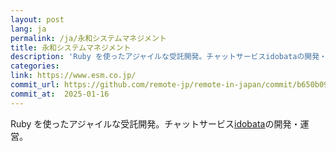 ```yaml
---
layout: post
lang: ja
permalink: /ja/永和システムマネジメント
title: 永和システムマネジメント
description: 'Ruby を使ったアジャイルな受託開発。チャットサービスidobataの開発・運営。'
categories: 
link: https://www.esm.co.jp/
commit_url: https://github.com/remote-jp/remote-in-japan/commit/b650b0994970e1784f9df7f676d17574b0470674
commit_at:  2025-01-16
---
```


<p>Ruby を使ったアジャイルな受託開発。チャットサービス<a href="https://idobata.io/ja/home">idobata</a>の開発・運営。</p>
